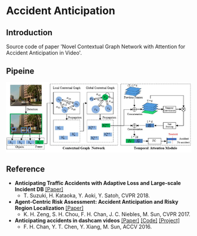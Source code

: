 # Accident Anticipation

## Introduction
Source code of paper 'Novel Contextual Graph Network with Attention for Accident Anticipation in Video'.

## Pipeine
![avatar](resource/pipeline.jpg)

## Reference
* **Anticipating Traffic Accidents with Adaptive Loss and Large-scale Incident DB** [[Paper]](https://arxiv.org/pdf/1804.02675.pdf)
  * T. Suzuki, H. Kataoka, Y. Aoki, Y. Satoh, CVPR 2018.
* **Agent-Centric Risk Assessment: Accident Anticipation and Risky Region Localization** [[Paper]](http://openaccess.thecvf.com/content_cvpr_2017/papers/Zeng_Agent-Centric_Risk_Assessment_CVPR_2017_paper.pdf)
  * K. H. Zeng, S. H. Chou, F. H. Chan, J. C. Niebles, M. Sun, CVPR 2017.
* **Anticipating accidents in dashcam videos** [[Paper]](https://yuxng.github.io/chan_accv16.pdf) [[Code]](https://github.com/smallcorgi/Anticipating-Accidents) [[Project]](https://aliensunmin.github.io/project/dashcam/)
  * F. H. Chan, Y. T. Chen, Y. Xiang, M. Sun, ACCV 2016.
